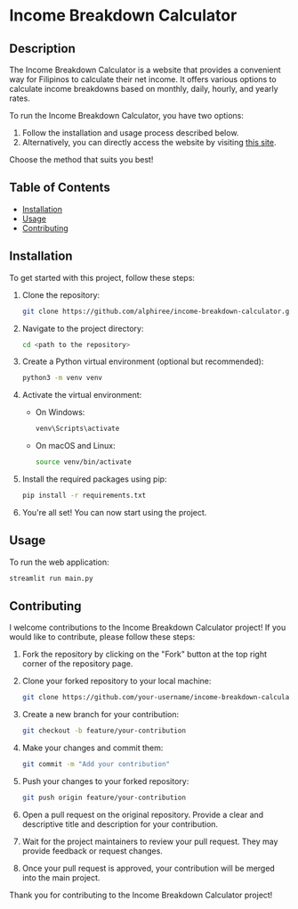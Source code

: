 # Income Breakdown Calculator

## Description

The Income Breakdown Calculator is a website that provides a convenient way for Filipinos to calculate their net income. It offers various options to calculate income breakdowns based on monthly, daily, hourly, and yearly rates. 

To run the Income Breakdown Calculator, you have two options:

1. Follow the installation and usage process described below.
2. Alternatively, you can directly access the website by visiting [this site](https://income-breakdown-calculator.streamlit.app/).

Choose the method that suits you best!

## Table of Contents

- [Installation](#installation)
- [Usage](#usage)
- [Contributing](#contributing)


## Installation

To get started with this project, follow these steps:

1. Clone the repository:
    ```sh
    git clone https://github.com/alphiree/income-breakdown-calculator.git
    ```

2. Navigate to the project directory:
    ```sh
    cd <path to the repository>
    ```

3. Create a Python virtual environment (optional but recommended):
    ```sh
    python3 -m venv venv
    ```

4. Activate the virtual environment:
    - On Windows:
      ```sh
      venv\Scripts\activate
      ```
    - On macOS and Linux:
      ```sh
      source venv/bin/activate
      ```

5. Install the required packages using pip:
    ```sh
    pip install -r requirements.txt
    ```

6. You're all set! You can now start using the project.

## Usage

To run the web application:

```sh
streamlit run main.py
```

## Contributing
I welcome contributions to the Income Breakdown Calculator project! If you would like to contribute, please follow these steps:

1. Fork the repository by clicking on the "Fork" button at the top right corner of the repository page.

2. Clone your forked repository to your local machine:
    ```sh
    git clone https://github.com/your-username/income-breakdown-calculator.git
    ```

3. Create a new branch for your contribution:
    ```sh
    git checkout -b feature/your-contribution
    ```

4. Make your changes and commit them:
    ```sh
    git commit -m "Add your contribution"
    ```

5. Push your changes to your forked repository:
    ```sh
    git push origin feature/your-contribution
    ```

6. Open a pull request on the original repository. Provide a clear and descriptive title and description for your contribution.

7. Wait for the project maintainers to review your pull request. They may provide feedback or request changes.

8. Once your pull request is approved, your contribution will be merged into the main project.

Thank you for contributing to the Income Breakdown Calculator project!






